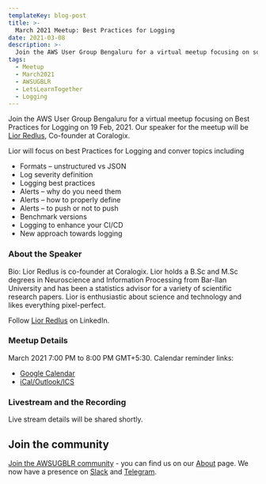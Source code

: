 ```yaml
---
templateKey: blog-post
title: >-
  March 2021 Meetup: Best Practices for Logging
date: 2021-03-08
description: >-
  Join the AWS User Group Bengaluru for a virtual meetup focusing on some AWS CloudFormation magic
tags: 
  - Meetup 
  - March2021
  - AWSUGBLR 
  - LetsLearnTogether
  - Logging
---
```


Join the AWS User Group Bengaluru for a virtual meetup focusing on Best Practices for Logging on 19 Feb, 2021. Our speaker for the meetup will be [Lior Redlus](http://https/www.linkedin.com/in/redlus/), Co-founder at Coralogix.


Lior will focus on best Practices for Logging and conver topics including

- Formats – unstructured vs JSON
- Log severity definition
- Logging best practices
- Alerts – why do you need them
- Alerts – how to properly define
- Alerts – to push or not to push
- Benchmark versions
- Logging to enhance your CI/CD
- New approach towards logging

### About the Speaker

Bio: Lior Redlus is co-founder at Coralogix. Lior holds a B.Sc and M.Sc degrees in Neuroscience and Information Processing from Bar-Ilan University and has been a statistics advisor for a variety of scientific research papers. Lior is enthusiastic about science and technology and likes everything pixel-perfect.

Follow [Lior Redlus](https://www.linkedin.com/in/avinash-dalvi-315b021a/) on LinkedIn.


### Meetup Details

March  2021 7:00 PM to 8:00 PM GMT+5:30. Calendar reminder links:

- [Google Calendar]()
- [iCal/Outlook/ICS]()


### Livestream and the Recording

Live stream details will be shared shortly.

## Join the community

[Join the AWSUGBLR community](https://www.awsugblr.in/) - you can find us on our [About](https://www.awsugblr.in/about) page. We now have a presence on [Slack](https://go.awsugblr.in/slack_invite) and [Telegram](http://go.awsugblr.in/telegram).
